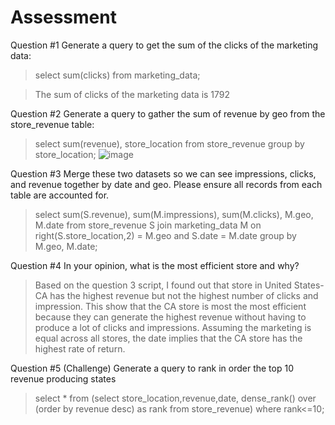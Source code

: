 # Assessment
Question #1 Generate a query to get the sum of the clicks of the marketing data: 

>select sum(clicks) from marketing_data;

> The sum of clicks of the marketing data is 1792

Question #2 Generate a query to gather the sum of revenue by geo from the store_revenue table:

>select sum(revenue), store_location from store_revenue group by store_location;
>![image](https://user-images.githubusercontent.com/115512562/196302361-f36418ea-55df-4516-b9fd-5141bb60e344.png)


Question #3 Merge these two datasets so we can see impressions, clicks, and revenue together by date and geo. Please ensure all records from each table are accounted for.
>select sum(S.revenue), sum(M.impressions), sum(M.clicks), M.geo, M.date from store_revenue S join marketing_data M on right(S.store_location,2) = M.geo and S.date = M.date group by M.geo, M.date;

Question #4 In your opinion, what is the most efficient store and why?

>Based on the question 3 script, I found out that store in United States-CA has the highest revenue but not the highest number of clicks and impression. This show that the CA store is most the most efficient because they can generate the highest revenue without having to produce a lot of clicks and impressions. Assuming the marketing is equal across all stores, the date implies that the CA store has the highest rate of return. 

Question #5 (Challenge) Generate a query to rank in order the top 10 revenue producing states

>select *
>from (select store_location,revenue,date,
>dense_rank() over (order by revenue desc) as rank
>from store_revenue)
>where rank<=10;
>
